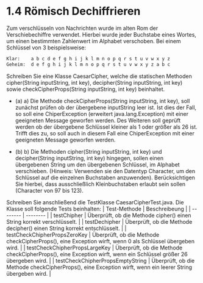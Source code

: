 # 1.4 Römisch Dechiffrieren

Zum verschlüsseln von Nachrichten wurde im alten Rom der Verschiebechiffre verwendet. Hierbei wurde jeder Buchstabe eines Wortes, um einen bestimmten Zahlenwert im Alphabet verschoben.
Bei einem Schlüssel von 3 beispielsweise:

```sh
Klar:    a b c d e f g h i j k l m n o p q r s t u v w x y z
Geheim:  d e f g h i j k l m n o p q r s t u v w x y z a b c
```

Schreiben Sie eine Klasse CaesarCipher, welche die statischen Methoden cipher(String inputString, int key), decipher(String inputString, int key) sowie checkCipherProps(String inputString, int key) beinhaltet.

- (a)	a)	Die Methode checkCipherProps(String inputString, int key), soll zunächst prüfen ob der übergebene inputString leer ist. Ist dies der Fall, so soll eine ChiperException (erweitert java.lang.Exception) mit einer geeigneten Message geworfen werden. Des Weiteren soll geprüft werden ob der übergebene Schlüssel kleiner als 1 oder größer als 26 ist. Trifft dies zu, so soll auch in diesem Fall eine ChiperException mit einer geeigneten Message geworfen werden.

- (b)	b)	Die Methoden cipher(String inputString, int key) und decipher(String inputString, int key) hingegen, sollen einen übergebenen String um den übergebenen Schlüssel, im Alphabet verschieben. (Hinweis: Verwenden sie den Datentyp Character, um den Schlüssel auf die einzelnen Buchstaben anzuwenden). Berücksichtigen Sie hierbei, dass ausschließlich Kleinbuchstaben erlaubt sein sollen (Character von 97 bis 123). 

Schreiben Sie anschließend die TestKlasse CaesarCipherTest.java. Die Klasse soll folgende Tests beinhalten:
| Test-Methode | Beschreibeung |
| -------- | -------- |
| testChipher | Überprüft, ob die Methode cipher() einen String korrekt verschlüsselt. |
| testDechipher | Überprüft, ob die Methode decipher() einen String korrekt entschlüsselt. |
| testCheckChipherPropsZeroKey | Überprüft, ob die Methode checkCipherProps(), eine Exception wirft, wenn 0 als Schlüssel übergeben wird. |
| testCheckChipherPropsLargeKey | Überprüft, ob die Methode checkCipherProps(), eine Exception wirft, wenn ein Schlüssel größer 26 übergeben wird. |
| testCheckChipherPropsEmptyString | Überprüft, ob die Methode checkCipherProps(), eine Exception wirft, wenn ein leerer String übergeben wird. |
	
	
	
	
